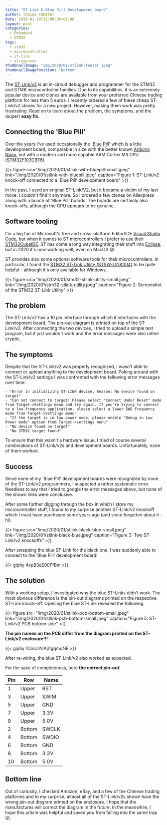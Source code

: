 ```yaml
---
title: "ST-Link & Blue Pill Development board"
author: Tobias (DH1TW)
date: 2020-01-18T21:00:00+01:00
layout: post
categories:
  - Embedded
  - STM32
tags:
  - stm32
  - microcontroller
  - st-link
  - aliexpress
thumbnailImage: "img/2020/01/stlink-teaser.jpeg"
thumbnailImagePosition: "bottom"
---
```


The [ST-Link/v2](https://www.st.com/en/development-tools/st-link-v2.html) is an in-circuit debugger and programmer for the STM32 and STM8 microcontroller families. Due to its capabilities, it is an extremely popular device and clones are available from your preferred Chinese trading platform for less than 5 euros. I recently ordered a few of these cheap ST-Link/v2 clones for a new project. However, making them work was pretty frustrating. Read on to learn about the problem, the symptoms, and the (super) **easy fix**.

<!--more-->

## Connecting the 'Blue Pill'

Over the years I've used occasionally the '[Blue Pill](https://stm32-base.org/boards/STM32F103C8T6-Blue-Pill)' which is a little development board, comparable in size with the better known [Arduino Nano](https://store.arduino.cc/arduino-nano), but with a modern and more capable ARM Cortex M3 CPU ([STM32F103C8T6](https://www.st.com/en/microcontrollers-microprocessors/stm32f103c8.html)).

{{< figure src="/img/2020/01/stlink-with-bluepill-small.jpeg"
    link="/img/2020/01/stlink-with-bluepill.jpeg"
    caption="Figure 1: ST-Link/v2 knock-off connected to a 'Blue Pill' development board" >}}

In the past, I used an original [ST-Link/V2](https://www.st.com/en/development-tools/st-link-v2.html), but it became a victim of my last move. I couldn't find it anymore. So I ordered a few clones on Aliexpress along with a bunch of 'Blue Pill' boards. The boards are certainly also knock-offs, although the CPU appears to be genuine.

## Software tooling

I'm a big fan of Microsoft's free and cross-platform Editor/IDE [Visual Studio Code](https://code.visualstudio.com/), but when it comes to ST microcontrollers I prefer to use their [STM32CubeIDE](https://www.st.com/en/development-tools/stm32cubeide.html). ST has come a long way integrating their stuff into [Eclipse](https://www.eclipse.org/), but in 2020 it's now working well, even on MacOS :sweat_smile:.

ST provides also some optional software tools for their microcontrollers. In particular, I found the [STM32 ST-Link Utility (STSW-LINK004)](https://www.st.com/en/development-tools/stsw-link004.html) to be quite helpful - although it's only available for Windows.

{{< figure src="/img/2020/01/stm32-stlink-utility-small.jpeg"
    link="/img/2020/01/stm32-stlink-utility.jpeg"
    caption="Figure 2: Screenshot of the STM32 ST-Link Utility" >}}

## The problem

The ST-Link/v2 has a 10 pin interface through which it interfaces with the development board. The pin-out diagram is printed on top of the ST-Link/v2. After connecting the two devices, I tried to upload a simple test program, but it just wouldn't work and the error messages were also rather cryptic.

## The symptoms

Despite that the ST-Link/v2 was properly recognized, I wasn't able to connect or upload anything to the development board.
Poking around with the ST-Link/v2 settings I was confronted with the following error messages over time:

``` text
- "Error in initializing ST-LINK device. Reason: No device found on target"
- "Can not connect to target! Please select "Connect Under Reset" mode from Target->Settings menu and try again. If you're trying to connect to a low-frequency application, please select a lower SWD Frequency mode from Target->Settings menu"
- "If the target is in low power mode, please enable "Debug in Low Power mode" option from Target->settings menu"
- "No device found on target"
- "No STM32 target found"
```

To ensure that this wasn't a hardware issue, I tried of course several combinations of ST-Link/v2s and development boards. Unfortunately, none of them worked.

## Success

Since none of my 'Blue Pill' development boards were recognized by none of the ST-Link/v2 programmers, I suspected a rather systematic error. Needless to say that I tried to google the error messages above, but none of the shown links were conclusive.

After some further digging through the box in which I store my microcontroller stuff, I found to my surprise another ST-Link/v2 knockoff which I must have purchased some years ago (and since forgotten about it - hi).

{{< figure src="/img/2020/01/stlink-black-blue-small.jpeg"
    link="/img/2020/01/stlink-black-blue.jpeg"
    caption="Figure 3: Two ST-Link/v2 knockoffs" >}}

After swapping the blue ST-Link for the black one, I was suddenly able to connect to the 'Blue Pill' development board!

 {{< giphy 4xpB3eE00FfBm >}}

## The solution

With a working setup, I investigated why the blue ST-Links didn't work. The most obvious difference is the pin-out diagrams printed on the respective ST-Link knock-off. Opening the blue ST-Link revealed the following:

{{< figure src="/img/2020/01/stlink-pcb-bottom-small.jpeg"
    link="/img/2020/01/stlink-pcb-bottom-small.jpeg"
    caption="Figure 5: ST-Link/v2 PCB bottom side" >}}

**The pin names on the PCB differ from the diagram printed on the ST-Link/v2 enclosure!!!**

{{< giphy l1OnUrNlAjI1gqmqNE >}}

After re-wiring, the blue ST-Link/v2 also worked as expected.

For the sake of completeness, here **the correct pin-out**:

Pin  | Row    | Name
-----|--------|--------
1    | Upper  | RST
3    | Upper  | SWIM
5    | Upper  | GND
7    | Upper  | 3.3V
9    | Upper  | 5.0V
2    | Bottom | SWCLK
4    | Bottom | SWDIO
6    | Bottom | GND
8    | Bottom | 3.3V
10   | Bottom | 5.0V

## Bottom line

Out of curiosity, I checked Amazon, eBay, and a few of the Chinese trading platforms and to my surprise, almost all of the ST-Link/v2s shown have the wrong pin-out diagram printed on the enclosure. I hope that the manufactures will correct the diagram in the future. In the meanwhile, I hope this article was helpful and saved you from falling into the same trap :stuck_out_tongue_winking_eye:.

